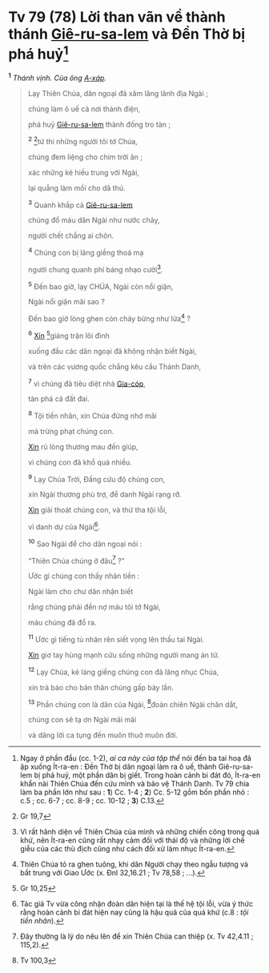# Tv 79 (78) Lời than vãn về thành thánh [Giê-ru-sa-lem]() và Đền Thờ bị phá huỷ[^1-639b4831-822f-4f83-a1a8-ae31a7c6a90c]

<sup><b>1</b></sup> _Thánh vịnh. Của ông [A-xáp]()._

> Lạy Thiên Chúa, dân ngoại đã xâm lăng lãnh địa Ngài ;
>
> chúng làm ô uế cả nơi thánh điện,
>
> phá huỷ [Giê-ru-sa-lem]() thành đống tro tàn ;
>
> <sup><b>2</b></sup> [^1@-639b4831-822f-4f83-a1a8-ae31a7c6a90c]tử thi những người tôi tớ Chúa,
>
> chúng đem liệng cho chim trời ăn ;
>
> xác những kẻ hiếu trung với Ngài,
>
> lại quẳng làm mồi cho dã thú.
>
> <sup><b>3</b></sup> Quanh khắp cả [Giê-ru-sa-lem]()
>
> chúng đổ máu dân Ngài như nước chảy,
>
> người chết chẳng ai chôn.
>
> <sup><b>4</b></sup> Chúng con bị láng giềng thoá mạ
>
> người chung quanh phỉ báng nhạo cười[^2-639b4831-822f-4f83-a1a8-ae31a7c6a90c].
>
> <sup><b>5</b></sup> Đến bao giờ, lạy CHÚA, Ngài còn nổi giận,
>
> Ngài nổi giận mãi sao ?
>
> Đến bao giờ lòng ghen còn cháy bừng như lửa[^3-639b4831-822f-4f83-a1a8-ae31a7c6a90c] ?
>
> <sup><b>6</b></sup> [Xin]() [^2@-639b4831-822f-4f83-a1a8-ae31a7c6a90c]giáng trận lôi đình
>
> xuống đầu các dân ngoại đã không nhận biết Ngài,
>
> và trên các vương quốc chẳng kêu cầu Thánh Danh,
>
> <sup><b>7</b></sup> vì chúng đã tiêu diệt nhà [Gia-cóp](),
>
> tàn phá cả đất đai.
>
> <sup><b>8</b></sup> Tội tiền nhân, xin Chúa đừng nhớ mãi
>
> mà trừng phạt chúng con.
>
> [Xin]() rủ lòng thương mau đến giúp,
>
> vì chúng con đã khổ quá nhiều.
>
> <sup><b>9</b></sup> Lạy Chúa Trời, Đấng cứu độ chúng con,
>
> xin Ngài thương phù trợ, để danh Ngài rạng rỡ.
>
> [Xin]() giải thoát chúng con, và thứ tha tội lỗi,
>
> vì danh dự của Ngài[^4-639b4831-822f-4f83-a1a8-ae31a7c6a90c].
>
> <sup><b>10</b></sup> Sao Ngài để cho dân ngoại nói :
>
> “Thiên Chúa chúng ở đâu[^5-639b4831-822f-4f83-a1a8-ae31a7c6a90c] ?”
>
> Ước gì chúng con thấy nhãn tiền :
>
> Ngài làm cho chư dân nhận biết
>
> rằng chúng phải đền nợ máu tôi tớ Ngài,
>
> máu chúng đã đổ ra.
>
> <sup><b>11</b></sup> Ước gì tiếng tù nhân rên siết vọng lên thấu tai Ngài.
>
> [Xin]() giơ tay hùng mạnh cứu sống những người mang án tử.
>
> <sup><b>12</b></sup> Lạy Chúa, kẻ láng giềng chúng con đã lăng nhục Chúa,
>
> xin trả báo cho bản thân chúng gấp bảy lần.
>
> <sup><b>13</b></sup> Phần chúng con là dân của Ngài, [^3@-639b4831-822f-4f83-a1a8-ae31a7c6a90c]đoàn chiên Ngài chăn dắt,
>
> chúng con sẽ tạ ơn Ngài mãi mãi
>
> và dâng lời ca tụng đến muôn thuở muôn đời.

[^1-639b4831-822f-4f83-a1a8-ae31a7c6a90c]: Ngay ở phần đầu (cc. 1-2), _ai ca này của tập thể_ nói đến ba tai hoạ đã ập xuống Ít-ra-en : Đền Thờ bị dân ngoại làm ra ô uế, thành Giê-ru-sa-lem bị phá huỷ, một phần dân bị giết. Trong hoàn cảnh bi đát đó, Ít-ra-en khẩn nài Thiên Chúa đến cứu mình và bảo vệ Thánh Danh. Tv 79 chia làm ba phần lớn như sau : **1**) Cc. 1-4 ; **2**) Cc. 5-12 gồm bốn phần nhỏ : c.5 ; cc. 6-7 ; cc. 8-9 ; cc. 10-12 ; **3**) C.13.

[^2-639b4831-822f-4f83-a1a8-ae31a7c6a90c]: Vì rất hãnh diện về Thiên Chúa của mình và những chiến công trong quá khứ, nên Ít-ra-en cũng rất nhạy cảm đối với thái độ và những lời chế giễu của các thù địch cũng như cách đối xử làm nhục Ít-ra-en.

[^3-639b4831-822f-4f83-a1a8-ae31a7c6a90c]: Thiên Chúa tỏ ra ghen tuông, khi dân Người chạy theo ngẫu tượng và bất trung với Giao Ước (x. Đnl 32,16.21 ; Tv 78,58 ; ...).

[^4-639b4831-822f-4f83-a1a8-ae31a7c6a90c]: Tác giả Tv vừa công nhận đoàn dân hiện tại là thế hệ tội lỗi, vừa ý thức rằng hoàn cảnh bi đát hiện nay cũng là hậu quả của quá khứ (c.8 : _tội tiền nhân_).

[^5-639b4831-822f-4f83-a1a8-ae31a7c6a90c]: Đây thường là lý do nêu lên để xin Thiên Chúa can thiệp (x. Tv 42,4.11 ; 115,2).

[^1@-639b4831-822f-4f83-a1a8-ae31a7c6a90c]: Gr 19,7

[^2@-639b4831-822f-4f83-a1a8-ae31a7c6a90c]: Gr 10,25

[^3@-639b4831-822f-4f83-a1a8-ae31a7c6a90c]: Tv 100,3
